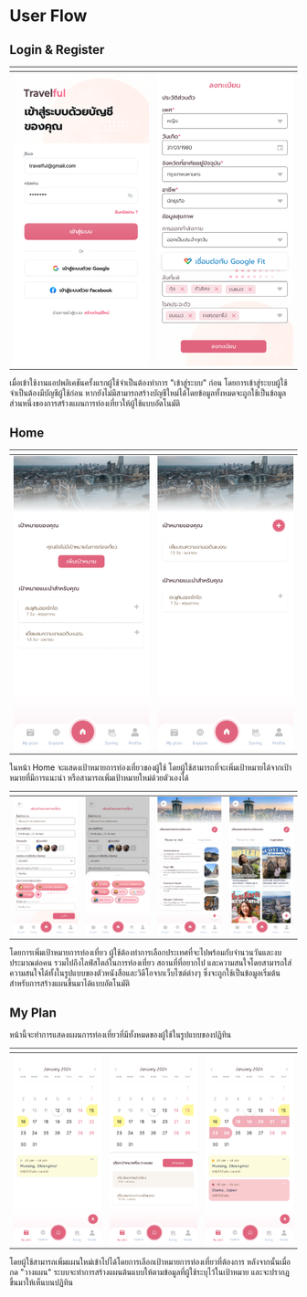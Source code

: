 # User Flow

## Login & Register

<table data-header-hidden data-full-width="false"><thead><tr><th></th><th></th></tr></thead><tbody><tr><td><img src="../../.gitbook/assets/image (8).png" alt="" data-size="original"></td><td><img src="../../.gitbook/assets/image (13).png" alt=""></td></tr></tbody></table>

เมื่อเข้าใช้งานแอปพลิเคชันครั้งแรกผู้ใช้จำเป็นต้องทำการ "เข้าสู่ระบบ" ก่อน โดยการเข้าสู่ระบบผู้ใช้จำเป็นต้องมีบัญชีผู้ใช้ก่อน หากยังไม่มีสามารถสร้างบัญชีใหม่ได้โดยข้อมูลทั้งหมดจะถูกใช้เป็นข้อมูลส่วนหนึ่งของการสร้างแผนการท่องเที่ยวให้ผู้ใช้แบบอัตโนมัติ

## Home

<table data-header-hidden data-full-width="false"><thead><tr><th></th><th></th></tr></thead><tbody><tr><td><img src="../../.gitbook/assets/image.png" alt="" data-size="original"></td><td><img src="../../.gitbook/assets/image (1).png" alt="" data-size="original"></td></tr></tbody></table>

ในหน้า Home จะแสดงเป้าหมายการท่องเที่ยวของผู้ใช้ โดยผู้ใช้สามารถที่จะเพิ่มเป้าหมายได้จากเป้าหมายที่มีการแนะนำ หรือสามารถเพิ่มเป้าหมายใหม่ด้วยตัวเองได้

<table data-header-hidden data-full-width="false"><thead><tr><th></th><th></th><th></th><th></th></tr></thead><tbody><tr><td><img src="../../.gitbook/assets/image (7).png" alt="" data-size="original"></td><td><img src="../../.gitbook/assets/image (3).png" alt="" data-size="original"></td><td><img src="../../.gitbook/assets/image (5).png" alt="" data-size="original"></td><td><img src="../../.gitbook/assets/image (6).png" alt="" data-size="original"></td></tr></tbody></table>

โดยการเพิ่มเป้าหมายการท่องเที่ยว ผู้ใช้ต้องทำการเลือกประเทศที่จะไปพร้อมกับจำนวนวันและงบประมาณต่อคน รวมไปถึงไลฟ์สไตล์ในการท่องเที่ยว สถานที่ที่อยากไป และความสนใจโดยสามารถใส่ความสนใจได้ทั้งในรูปแบบของตัวหนังสือและวิดีโอจากเว็บไซต์ต่างๆ ซึ่งจะถูกใช้เป็นข้อมูลเริ่มต้นสำหรับการสร้างแผนขึ้นมาได้แบบอัตโนมัติ

## My Plan

หน้านี้จะทำการแสดงแผนการท่องเที่ยวที่มีทั้งหมดของผู้ใช้ในรูปแบบของปฏิทิน

<table data-header-hidden data-full-width="false"><thead><tr><th></th><th></th><th></th></tr></thead><tbody><tr><td><img src="../../.gitbook/assets/image (14).png" alt="" data-size="original"></td><td><img src="../../.gitbook/assets/image (15).png" alt="" data-size="original"></td><td><img src="../../.gitbook/assets/image (18).png" alt="" data-size="original"></td></tr></tbody></table>

โดยผู้ใช้สามารถเพิ่มแผนใหม่เข้าไปได้โดยการเลือกเป้าหมายการท่องเที่ยวที่ต้องการ หลังจากนั้นเมื่อกด "วางแผน" ระบบจะทำการสร้างแผนต้นแบบให้ตามข้อมูลที่ผู้ใช้ระบุไว้ในเป้าหมาย และจะปรากฎขึ้นมาให้เห็นบนปฏิทิน
